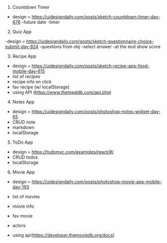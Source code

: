 1. Countdown Timer

- design = https://uidesigndaily.com/posts/sketch-countdown-timer-day-876
-future date
-timer

2. Quiz App

-design = https://uidesigndaily.com/posts/sketch-questionnaire-choice-submit-day-924
-questions from obj
-select answer
-at the end show score

3. Recipe App

- design = https://uidesigndaily.com/posts/sketch-recipe-app-food-mobile-day-615
- list of recipes
- recipe info on click
- fav recipe (w/ localStorage)
- using API (https://www.themealdb.com/api.php)

4. Notes App

- design = https://uidesigndaily.com/posts/photoshop-notes-widget-day-65
- CRUD note
- markdown
- localStorage

5. ToDo App
- design = https://todomvc.com/examples/react/#/
- CRUD todos
- localStorage

6. Movie App

- design = https://uidesigndaily.com/posts/photoshop-movie-app-mobile-day-193

- list of movies
- movie info
- fav movie 
- actors
- using api(https://developer.themoviedb.org/docs)